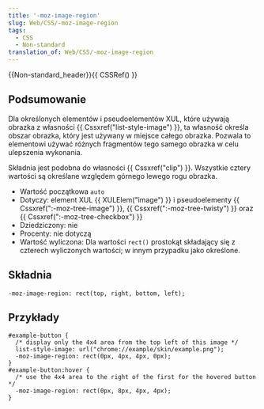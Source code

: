 ```yaml
---
title: '-moz-image-region'
slug: Web/CSS/-moz-image-region
tags:
  - CSS
  - Non-standard
translation_of: Web/CSS/-moz-image-region
---
```

{{Non-standard_header}}{{ CSSRef() }}

## Podsumowanie

Dla określonych elementów i pseudoelementów XUL, które używają obrazka z własności {{ Cssxref("list-style-image") }}, ta własność określa obszar obrazka, który jest używany w miejsce całego obrazka. Pozwala to elementowi używać różnych fragmentów tego samego obrazka w celu ulepszenia wykonania.

Składnia jest podobna do własności {{ Cssxref("clip") }}. Wszystkie cztery wartości są określane względem górnego lewego rogu obrazka.

- Wartość początkowa `auto`
- Dotyczy: element XUL {{ XULElem("image") }} i pseudoelementy {{ Cssxref(":-moz-tree-image") }}, {{ Cssxref(":-moz-tree-twisty") }} oraz {{ Cssxref(":-moz-tree-checkbox") }}
- Dziedziczony: nie
- Procenty: nie dotyczą
- Wartość wyliczona: Dla wartości `rect()` prostokąt składający się z czterech wyliczonych wartości; w innym przypadku jako określone.

## Składnia

    -moz-image-region: rect(top, right, bottom, left);

## Przykłady

    #example-button {
      /* display only the 4x4 area from the top left of this image */
      list-style-image: url("chrome://example/skin/example.png");
      -moz-image-region: rect(0px, 4px, 4px, 0px);
    }
    #example-button:hover {
      /* use the 4x4 area to the right of the first for the hovered button */
      -moz-image-region: rect(0px, 8px, 4px, 4px);
    }
